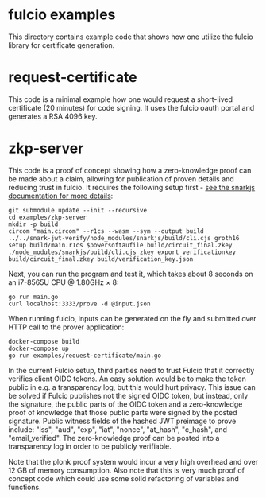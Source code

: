 fulcio examples
===============

This directory contains example code that shows how one utilize the fulcio
library for certificate generation.

# request-certificate
This code is a minimal example how one would request a short-lived certificate
(20 minutes) for code signing. It uses the fulcio oauth portal and generates a
RSA 4096 key.

# zkp-server
This code is a proof of concept showing how a zero-knowledge proof can be made
about a claim, allowing for publication of proven details and reducing trust in
fulcio. It requires the following setup first - [see the snarkjs documentation for more details](https://github.com/iden3/snarkjs):
```
git submodule update --init --recursive
cd examples/zkp-server
mkdir -p build
circom "main.circom" --r1cs --wasm --sym --output build
../../snark-jwt-verify/node_modules/snarkjs/build/cli.cjs groth16 setup build/main.r1cs $powersoftaufile build/circuit_final.zkey
./node_modules/snarkjs/build/cli.cjs zkey export verificationkey build/circuit_final.zkey build/verification_key.json
```

Next, you can run the program and test it, which takes about 8 seconds on an i7-8565U CPU @ 1.80GHz × 8:
```
go run main.go
curl localhost:3333/prove -d @input.json
```

When running fulcio, inputs can be generated on the fly and submitted over HTTP
call to the prover application: 
```
docker-compose build
docker-compose up
go run examples/request-certificate/main.go
```

In the current Fulcio setup, third parties need to trust Fulcio that it
correctly verifies client OIDC tokens. An easy solution would be to make the
token public in e.g. a transparency log, but this would hurt privacy. This
issue can be solved if Fulcio publishes not the signed OIDC token, but instead,
only the signature, the public parts of the OIDC token and a zero-knowledge
proof of knowledge that those public parts were signed by the posted signature.
Public witness fields of the hashed JWT preimage to prove include: "iss",
"aud", "exp", "iat", "nonce", "at_hash", "c_hash", and "email_verified". The
zero-knowledge proof can be posted into a transparency log in order to be
publicly verifiable.

Note that the plonk proof system would incur a very high overhead and over 12
GB of memory consumption. Also note that this is very much proof of concept
code which could use some solid refactoring of variables and functions.